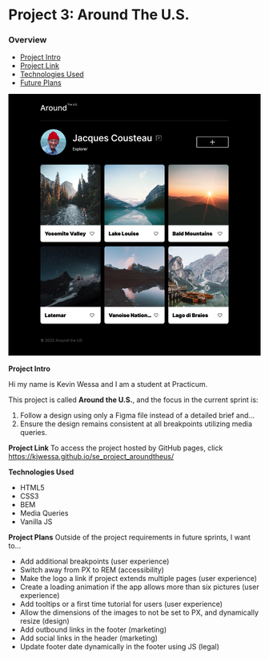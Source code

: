 # Project 3: Around The U.S.

### Overview

- [Project Intro](#intro)
- [Project Link](#link)
- [Technologies Used](#technologies)
- [Future Plans](#plans)

![Project Image](./images/Around-the-US-App.png)

**Project Intro**
<a name="intro"></a>

Hi my name is Kevin Wessa and I am a student at Practicum.

This project is called **Around the U.S.**, and the focus in the current sprint is:

1. Follow a design using only a Figma file instead of a detailed brief and...
2. Ensure the design remains consistent at all breakpoints utilizing media queries.

**Project Link**
<a name="link"></a>
To access the project hosted by GitHub pages, click https://kjwessa.github.io/se_project_aroundtheus/

**Technologies Used**
<a name="technologies"></a>

- HTML5
- CSS3
- BEM
- Media Queries
- Vanilla JS

**Project Plans**
<a name="plans"></a>
Outside of the project requirements in future sprints, I want to...

- Add additional breakpoints (user experience)
- Switch away from PX to REM (accessibility)
- Make the logo a link if project extends multiple pages (user experience)
- Create a loading animation if the app allows more than six pictures (user experience)
- Add tooltips or a first time tutorial for users (user experience)
- Allow the dimensions of the images to not be set to PX, and dynamically resize (design)
- Add outbound links in the footer (marketing)
- Add social links in the header (marketing)
- Update footer date dynamically in the footer using JS (legal)
